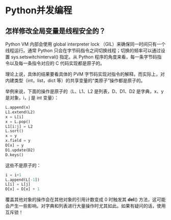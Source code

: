 # Python并发编程

## 怎样修改全局变量是线程安全的？
Python VM 内部会使用 global interpreter lock （GIL）来确保同一时间只有一个线程运行。通常 Python 只会在字节码指令之间切换线程；切换的频率可以通过设置 sys.setswitchinterval() 指定。从 Python 程序的角度来看，每一条字节码指令以及每一条指令对应的 C 代码实现都是原子的。

理论上说，具体的结果要看具体的 PVM 字节码实现对指令的解释。而实际上，对内建类型（int，list，dict 等）的共享变量的“类原子”操作都是原子的。

举例来说，下面的操作是原子的（L、L1、L2 是列表，D、D1、D2 是字典，x、y 是对象，i，j 是 int 变量）：
```PYTHON
L.append(x)
L1.extend(L2)
x = L[i]
x = L.pop()
L1[i:j] = L2
L.sort()
x = y
x.field = y
D[x] = y
D1.update(D2)
D.keys()
```
这些不是原子的：
```PYTHON
i = i+1
L.append(L[-1])
L[i] = L[j]
D[x] = D[x] + 1
```
覆盖其他对象的操作会在其他对象的引用计数变成 0 时触发其 __del__() 方法，这可能会产生一些影响。对字典和列表进行大量操作时尤其如此。如果有疑问的话，使用互斥锁！